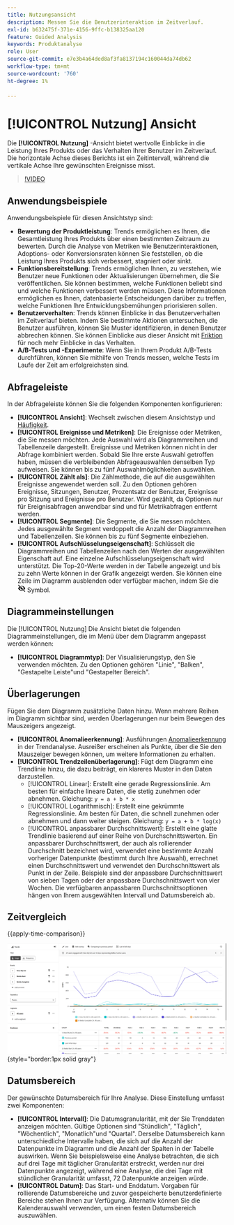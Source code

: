 ```yaml
---
title: Nutzungsansicht
description: Messen Sie die Benutzerinteraktion im Zeitverlauf.
exl-id: b632475f-371e-4156-9ffc-b138325aa120
feature: Guided Analysis
keywords: Produktanalyse
role: User
source-git-commit: e7e3b4a64ded8af3fa8137194c160044da74db62
workflow-type: tm+mt
source-wordcount: '760'
ht-degree: 1%

---
```


# [!UICONTROL Nutzung] Ansicht

Die **[!UICONTROL Nutzung]** -Ansicht bietet wertvolle Einblicke in die Leistung Ihres Produkts oder das Verhalten Ihrer Benutzer im Zeitverlauf. Die horizontale Achse dieses Berichts ist ein Zeitintervall, während die vertikale Achse Ihre gewünschten Ereignisse misst.

>[!VIDEO](https://video.tv.adobe.com/v/3421666/?learn=on)

## Anwendungsbeispiele

Anwendungsbeispiele für diesen Ansichtstyp sind:

* **Bewertung der Produktleistung**: Trends ermöglichen es Ihnen, die Gesamtleistung Ihres Produkts über einen bestimmten Zeitraum zu bewerten. Durch die Analyse von Metriken wie Benutzerinteraktionen, Adoptions- oder Konversionsraten können Sie feststellen, ob die Leistung Ihres Produkts sich verbessert, stagniert oder sinkt.
* **Funktionsbereitstellung**: Trends ermöglichen Ihnen, zu verstehen, wie Benutzer neue Funktionen oder Aktualisierungen übernehmen, die Sie veröffentlichen. Sie können bestimmen, welche Funktionen beliebt sind und welche Funktionen verbessert werden müssen. Diese Informationen ermöglichen es Ihnen, datenbasierte Entscheidungen darüber zu treffen, welche Funktionen Ihre Entwicklungsbemühungen priorisieren sollen.
* **Benutzerverhalten**: Trends können Einblicke in das Benutzerverhalten im Zeitverlauf bieten. Indem Sie bestimmte Aktionen untersuchen, die Benutzer ausführen, können Sie Muster identifizieren, in denen Benutzer abbrechen können. Sie können Einblicke aus dieser Ansicht mit [Friktion](friction.md) für noch mehr Einblicke in das Verhalten.
* **A/B-Tests und -Experimente**: Wenn Sie in Ihrem Produkt A/B-Tests durchführen, können Sie mithilfe von Trends messen, welche Tests im Laufe der Zeit am erfolgreichsten sind.

## Abfrageleiste

In der Abfrageleiste können Sie die folgenden Komponenten konfigurieren:

* **[!UICONTROL Ansicht]**: Wechselt zwischen diesem Ansichtstyp und [Häufigkeit](frequency.md).
* **[!UICONTROL Ereignisse und Metriken]**: Die Ereignisse oder Metriken, die Sie messen möchten. Jede Auswahl wird als Diagrammreihen und Tabellenzeile dargestellt. Ereignisse und Metriken können nicht in der Abfrage kombiniert werden. Sobald Sie Ihre erste Auswahl getroffen haben, müssen die verbleibenden Abfrageauswahlen denselben Typ aufweisen. Sie können bis zu fünf Auswahlmöglichkeiten auswählen.
* **[!UICONTROL Zählt als]**: Die Zählmethode, die auf die ausgewählten Ereignisse angewendet werden soll. Zu den Optionen gehören Ereignisse, Sitzungen, Benutzer, Prozentsatz der Benutzer, Ereignisse pro Sitzung und Ereignisse pro Benutzer. Wird gezählt, da Optionen nur für Ereignisabfragen anwendbar sind und für Metrikabfragen entfernt werden.
* **[!UICONTROL Segmente]**: Die Segmente, die Sie messen möchten. Jedes ausgewählte Segment verdoppelt die Anzahl der Diagrammreihen und Tabellenzeilen. Sie können bis zu fünf Segmente einbeziehen.
* **[!UICONTROL Aufschlüsselungseigenschaft]**: Schlüsselt die Diagrammreihen und Tabellenzeilen nach den Werten der ausgewählten Eigenschaft auf. Eine einzelne Aufschlüsselungseigenschaft wird unterstützt. Die Top-20-Werte werden in der Tabelle angezeigt und bis zu zehn Werte können in der Grafik angezeigt werden. Sie können eine Zeile im Diagramm ausblenden oder verfügbar machen, indem Sie die ![Symbol zum Ausblenden](../assets/hide-in-chart.png) Symbol.

## Diagrammeinstellungen

Die [!UICONTROL Nutzung] Die Ansicht bietet die folgenden Diagrammeinstellungen, die im Menü über dem Diagramm angepasst werden können:

* **[!UICONTROL Diagrammtyp]**: Der Visualisierungstyp, den Sie verwenden möchten. Zu den Optionen gehören &quot;Linie&quot;, &quot;Balken&quot;, &quot;Gestapelte Leiste&quot;und &quot;Gestapelter Bereich&quot;.

## Überlagerungen

Fügen Sie dem Diagramm zusätzliche Daten hinzu. Wenn mehrere Reihen im Diagramm sichtbar sind, werden Überlagerungen nur beim Bewegen des Mauszeigers angezeigt.

* **[!UICONTROL Anomalieerkennung]**: Ausführungen [Anomalieerkennung](/help/analysis-workspace/c-anomaly-detection/anomaly-detection.md) in der Trendanalyse. Ausreißer erscheinen als Punkte, über die Sie den Mauszeiger bewegen können, um weitere Informationen zu erhalten.
* **[!UICONTROL Trendzeilenüberlagerung]**: Fügt dem Diagramm eine Trendlinie hinzu, die dazu beiträgt, ein klareres Muster in den Daten darzustellen.
   * [!UICONTROL Linear]: Erstellt eine gerade Regressionslinie. Am besten für einfache lineare Daten, die stetig zunehmen oder abnehmen. Gleichung: `y = a + b * x`
   * [!UICONTROL Logarithmisch]: Erstellt eine gekrümmte Regressionslinie. Am besten für Daten, die schnell zunehmen oder abnehmen und dann weiter steigen. Gleichung: `y = a + b * log(x)`
   * [!UICONTROL anpassbarer Durchschnittswert]: Erstellt eine glatte Trendlinie basierend auf einer Reihe von Durchschnittswerten. Ein anpassbarer Durchschnittswert, der auch als rollierender Durchschnitt bezeichnet wird, verwendet eine bestimmte Anzahl vorheriger Datenpunkte (bestimmt durch Ihre Auswahl), errechnet einen Durchschnittswert und verwendet den Durchschnittswert als Punkt in der Zeile. Beispiele sind der anpassbare Durchschnittswert von sieben Tagen oder der anpassbare Durchschnittswert von vier Wochen. Die verfügbaren anpassbaren Durchschnittsoptionen hängen von Ihrem ausgewählten Intervall und Datumsbereich ab.

## Zeitvergleich

{{apply-time-comparison}}

![Zeitvergleich der Nutzung](../assets/usage-compare.png){style="border:1px solid gray"}

## Datumsbereich

Der gewünschte Datumsbereich für Ihre Analyse. Diese Einstellung umfasst zwei Komponenten:

* **[!UICONTROL Intervall]**: Die Datumsgranularität, mit der Sie Trenddaten anzeigen möchten. Gültige Optionen sind &quot;Stündlich&quot;, &quot;Täglich&quot;, &quot;Wöchentlich&quot;, &quot;Monatlich&quot;und &quot;Quartal&quot;. Derselbe Datumsbereich kann unterschiedliche Intervalle haben, die sich auf die Anzahl der Datenpunkte im Diagramm und die Anzahl der Spalten in der Tabelle auswirken. Wenn Sie beispielsweise eine Analyse betrachten, die sich auf drei Tage mit täglicher Granularität erstreckt, werden nur drei Datenpunkte angezeigt, während eine Analyse, die drei Tage mit stündlicher Granularität umfasst, 72 Datenpunkte anzeigen würde.
* **[!UICONTROL Datum]**: Das Start- und Enddatum. Vorgaben für rollierende Datumsbereiche und zuvor gespeicherte benutzerdefinierte Bereiche stehen Ihnen zur Verfügung. Alternativ können Sie die Kalenderauswahl verwenden, um einen festen Datumsbereich auszuwählen.
